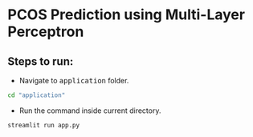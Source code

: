 # PCOS Prediction using Multi-Layer Perceptron


## Steps to run:

- Navigate to <kbd> application</kbd> folder.

```bash
cd "application"
```
- Run the command inside current directory.

```bash
streamlit run app.py
```
